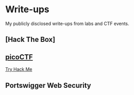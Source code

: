 # Write-ups
My publicly disclosed write-ups from labs and CTF events.

## [Hack The Box]

## [picoCTF](https://github.com/hermh4cks/Write-ups/tree/main/picoCTF)

[Try Hack Me](https://github.com/hermh4cks/Write-ups/tree/main/TryHackMe)

## Portswigger Web Security
